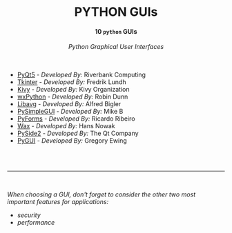 <h1 align="center">PYTHON GUIs</h1>

<h4 align="center">10 <code>python</code> GUIs</h4>


<div align="center">
   <em>Python Graphical User Interfaces</em>
</div>

<br />
<br />


  - [PyQt5](https://riverbankcomputing.com/software/pyqt/intro) - <em>Developed By:</em> Riverbank Computing
  - [Tkinter](https://wiki.python.org/moin/TkInter) - <em>Developed By:</em> Fredrik Lundh
  - [Kivy](https://kivy.org/#home) - <em>Developed By:</em> Kivy Organization
  - [wxPython](https://www.wxpython.org/) - <em>Developed By:</em> Robin Dunn
  - [Libavg](https://www.libavg.de/site/) - <em>Developed By:</em> Alfred Bigler
  - [PySimpleGUI](https://pysimplegui.readthedocs.io/en/latest/) - <em>Developed By:</em> Mike B
  - [PyForms](https://pyforms.readthedocs.io/en/v4/) - <em>Developed By:</em> Ricardo Ribeiro
  - [Wax](https://wiki.python.org/moin/Wax) - <em>Developed By:</em> Hans Nowak
  - [PySide2](https://www.qt.io/qt-for-python) - <em>Developed By:</em> The Qt Company
  - [PyGUI](https://www.cosc.canterbury.ac.nz/greg.ewing/python_gui/) - <em>Developed By:</em> Gregory Ewing


<br />
<br />

-----
<br />

<i>When choosing a GUI, don't forget to consider the other two most important features for applications:</i>
- <i>security</i>
- <i>performance</i>
